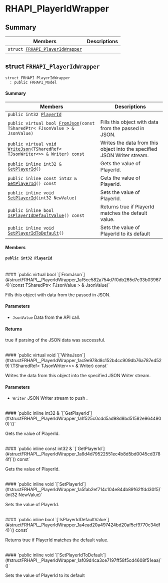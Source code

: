 # RHAPI_PlayerIdWrapper <a id="group__RHAPI__PlayerIdWrapper"></a>

## Summary

 Members                        | Descriptions                                
--------------------------------|---------------------------------------------
`struct `[`FRHAPI_PlayerIdWrapper`](#structFRHAPI__PlayerIdWrapper) | 

## struct `FRHAPI_PlayerIdWrapper` <a id="structFRHAPI__PlayerIdWrapper"></a>

```
struct FRHAPI_PlayerIdWrapper
  : public FRHAPI_Model
```

#### Summary

 Members                        | Descriptions                                
--------------------------------|---------------------------------------------
`public int32 `[`PlayerId`](#structFRHAPI__PlayerIdWrapper_1a9d3517523183b4512a3e4335470be60a) | 
`public virtual bool `[`FromJson`](#structFRHAPI__PlayerIdWrapper_1af5ce582a754d7f0db265d7e33b039674)`(const TSharedPtr< FJsonValue > & JsonValue)` | Fills this object with data from the passed in JSON.
`public virtual void `[`WriteJson`](#structFRHAPI__PlayerIdWrapper_1ac9e978d8c152b4cc909db76a787e4529)`(TSharedRef< TJsonWriter<>> & Writer) const` | Writes the data from this object into the specified JSON Writer stream.
`public inline int32 & `[`GetPlayerId`](#structFRHAPI__PlayerIdWrapper_1a1f525c0cdd5ad98d8bd51582e9644900)`()` | Gets the value of PlayerId.
`public inline const int32 & `[`GetPlayerId`](#structFRHAPI__PlayerIdWrapper_1a6d4d79522551ec4b8d5bd0045cd3784f)`() const` | Gets the value of PlayerId.
`public inline void `[`SetPlayerId`](#structFRHAPI__PlayerIdWrapper_1a5fab2ef714c104e844b89f62ffdd30f5)`(int32 NewValue)` | Sets the value of PlayerId.
`public inline bool `[`IsPlayerIdDefaultValue`](#structFRHAPI__PlayerIdWrapper_1a4ead20a497424bd20af5cf9770c34df4)`() const` | Returns true if PlayerId matches the default value.
`public inline void `[`SetPlayerIdToDefault`](#structFRHAPI__PlayerIdWrapper_1af09d4ca3ce7197ff58f5cd4608f51eaa)`()` | Sets the value of PlayerId to its default

#### Members

#### `public int32 `[`PlayerId`](#structFRHAPI__PlayerIdWrapper_1a9d3517523183b4512a3e4335470be60a) <a id="structFRHAPI__PlayerIdWrapper_1a9d3517523183b4512a3e4335470be60a"></a>

<br>
#### `public virtual bool `[`FromJson`](#structFRHAPI__PlayerIdWrapper_1af5ce582a754d7f0db265d7e33b039674)`(const TSharedPtr< FJsonValue > & JsonValue)` <a id="structFRHAPI__PlayerIdWrapper_1af5ce582a754d7f0db265d7e33b039674"></a>

Fills this object with data from the passed in JSON.

#### Parameters
* `JsonValue` Data from the API call.

#### Returns
true if parsing of the JSON data was successful.

<br>
#### `public virtual void `[`WriteJson`](#structFRHAPI__PlayerIdWrapper_1ac9e978d8c152b4cc909db76a787e4529)`(TSharedRef< TJsonWriter<>> & Writer) const` <a id="structFRHAPI__PlayerIdWrapper_1ac9e978d8c152b4cc909db76a787e4529"></a>

Writes the data from this object into the specified JSON Writer stream.

#### Parameters
* `Writer` JSON Writer stream to push .

<br>
#### `public inline int32 & `[`GetPlayerId`](#structFRHAPI__PlayerIdWrapper_1a1f525c0cdd5ad98d8bd51582e9644900)`()` <a id="structFRHAPI__PlayerIdWrapper_1a1f525c0cdd5ad98d8bd51582e9644900"></a>

Gets the value of PlayerId.

<br>
#### `public inline const int32 & `[`GetPlayerId`](#structFRHAPI__PlayerIdWrapper_1a6d4d79522551ec4b8d5bd0045cd3784f)`() const` <a id="structFRHAPI__PlayerIdWrapper_1a6d4d79522551ec4b8d5bd0045cd3784f"></a>

Gets the value of PlayerId.

<br>
#### `public inline void `[`SetPlayerId`](#structFRHAPI__PlayerIdWrapper_1a5fab2ef714c104e844b89f62ffdd30f5)`(int32 NewValue)` <a id="structFRHAPI__PlayerIdWrapper_1a5fab2ef714c104e844b89f62ffdd30f5"></a>

Sets the value of PlayerId.

<br>
#### `public inline bool `[`IsPlayerIdDefaultValue`](#structFRHAPI__PlayerIdWrapper_1a4ead20a497424bd20af5cf9770c34df4)`() const` <a id="structFRHAPI__PlayerIdWrapper_1a4ead20a497424bd20af5cf9770c34df4"></a>

Returns true if PlayerId matches the default value.

<br>
#### `public inline void `[`SetPlayerIdToDefault`](#structFRHAPI__PlayerIdWrapper_1af09d4ca3ce7197ff58f5cd4608f51eaa)`()` <a id="structFRHAPI__PlayerIdWrapper_1af09d4ca3ce7197ff58f5cd4608f51eaa"></a>

Sets the value of PlayerId to its default

<br>
